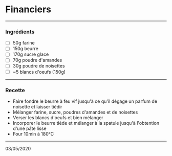 # Financiers

---

### Ingrédients

- [ ] 50g farine
- [ ] 150g beurre
- [ ] 170g sucre glace
- [ ] 70g poudre d'amandes
- [ ] 30g poudre de noisettes
- [ ] ~5 blancs d'oeufs (150g)

---

### Recette

- Faire fondre le beurre à feu vif jusqu'à ce qu'il dégage un parfum de noisette et laisser tiédir
- Mélanger farine, sucre, poudres d'amandes et de noisettes
- Verser les blancs d'oeufs et bien mélanger
- Incorporer le beurre tiède et mélanger à la spatule jusqu'à l'obtention d'une pâte lisse
- Four 10min à 180°C

---

03/05/2020
